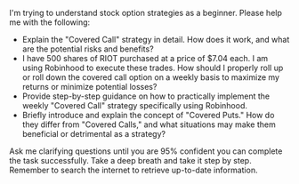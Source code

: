 I'm trying to understand stock option strategies as a beginner. Please help me with the following:

- Explain the "Covered Call" strategy in detail. How does it work, and what are the potential risks and benefits?
- I have 500 shares of RIOT purchased at a price of $7.04 each. I am using Robinhood to execute these trades. How should I properly roll up or roll down the covered call option on a weekly basis to maximize my returns or minimize potential losses?
- Provide step-by-step guidance on how to practically implement the weekly "Covered Call" strategy specifically using Robinhood.
- Briefly introduce and explain the concept of "Covered Puts." How do they differ from "Covered Calls," and what situations may make them beneficial or detrimental as a strategy?

Ask me clarifying questions until you are 95% confident you can complete the task successfully. Take a deep breath and take it step by step. Remember to search the internet to retrieve up-to-date information.
